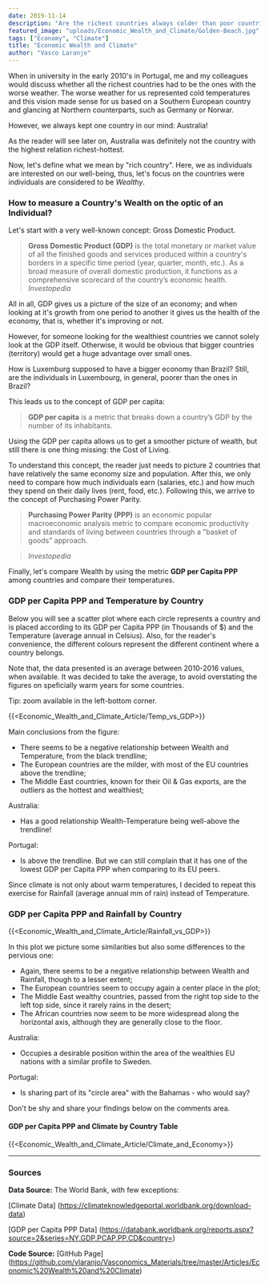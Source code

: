 ```yaml
---
date: 2019-11-14
description: "Are the richest countries always colder than poor countries?"
featured_image: "uploads/Economic_Wealth_and_Climate/Golden-Beach.jpg"
tags: ["Economy", "Climate"]
title: "Economic Wealth and Climate"
author: "Vasco Laranjo"
---
```

When in university in the early 2010's in Portugal, me and my colleagues would discuss whether all the richest countries had to be the ones with the worse weather. The worse weather for us represented cold temperatures and this vision made sense for us based on a Southern European country and glancing at Northern counterparts, such as Germany or Norwar.

However, we always kept one country in our mind: Australia!

As the reader will see later on, Australia was definitely not the country with the highest relation richest-hottest. 

Now, let's define what we mean by "rich country". Here, we as individuals are interested on our well-being, thus, let's focus on the countries were individuals are considered to be *Wealthy*.

### How to measure a Country's Wealth on the optic of an Individual?
Let's start with a very well-known concept: Gross Domestic Product.

> **Gross Domestic Product (GDP)** is the total monetary or market value of all the finished goods and services produced within a country's borders in a specific time period (year, quarter, month, etc.). 
As a broad measure of overall domestic production, it functions as a comprehensive scorecard of the country’s economic health. *Investopedia*

All in all, GDP gives us a picture of the size of an economy; and when looking at it's growth from one period to another it gives us the health of the economy, that is, whether it's improving or not. 

However, for someone looking for the wealthiest countries we cannot solely look at the GDP itself. Otherwise, it would be obvious that bigger countries (territory) would get a huge advantage over small ones. 

How is Luxemburg supposed to have a bigger economy than Brazil? Still, are the individuals in Luxembourg, in general, poorer than the ones in Brazil? 

This leads us to the concept of GDP per capita:

> **GDP per capita** is a metric that breaks down a country’s GDP by the number of its inhabitants.

Using the GDP per capita allows us to get a smoother picture of wealth, but still there is one thing missing: the Cost of Living. 

To understand this concept, the reader just needs to picture 2 countries that have relatively the same economy size and population. After this, we only need to compare how much individuals earn (salaries, etc.) and how much they spend on their daily lives (rent, food, etc.). Following this, we arrive to the concept of Purchasing Power Parity.

> **Purchasing Power Parity (PPP)** is an economic popular macroeconomic analysis metric to compare economic productivity and standards of living between countries through a "basket of goods" approach.

> *Investopedia*

Finally, let's compare Wealth by using the metric **GDP per Capita PPP** among countries and compare their temperatures.

### GDP per Capita PPP and Temperature by Country

Below you will see a scatter plot where each circle represents a country and is placed according to its GDP per Capita PPP (in Thousands of $) and the Temperature (average annual in Celsius).
Also, for the reader's convenience, the different colours represent the different continent where a country belongs.

Note that, the data presented is an average between 2010-2016 values, when available. It was decided to take the average, to avoid overstating the figures on speficially warm years for some countries.

Tip: zoom available in the left-bottom corner.

{{<Economic_Wealth_and_Climate_Article/Temp_vs_GDP>}}

Main conclusions from the figure:

* There seems to be a negative relationship between Wealth and Temperature, from the black trendline;
* The European countries are the milder, with most of the EU countries above the trendline;
* The Middle East countries, known for their Oil & Gas exports, are the outliers as the hottest and wealthiest;

Australia:

* Has a good relationship Wealth-Temperature being well-above the trendline!

Portugal:

* Is above the trendline. But we can still complain that it has one of the lowest GDP per Capita PPP when comparing to its EU peers.

Since climate is not only about warm temperatures, I decided to repeat this exercise for Rainfall (average annual mm of rain) instead of Temperature.

### GDP per Capita PPP and Rainfall by Country

{{<Economic_Wealth_and_Climate_Article/Rainfall_vs_GDP>}}

In this plot we picture some similarities but also some differences to the pervious one:

* Again, there seems to be a negative relationship between Wealth and Rainfall, though to a lesser extent;
* The European countries seem to occupy again a center place in the plot;
* The Middle East wealthy countries, passed from the right top side to the left top side, since it rarely rains in the desert;
* The African countries now seem to be more widespread along the horizontal axis, although they are generally close to the floor.

Australia:

* Occupies a desirable position within the area of the wealthies EU nations with a similar profile to Sweden.

Portugal:

* Is sharing part of its "circle area" with the Bahamas - who would say?

Don't be shy and share your findings below on the comments area.

#### GDP per Capita PPP and Climate by Country Table

{{<Economic_Wealth_and_Climate_Article/Climate_and_Economy>}}

---
### Sources

**Data Source:** The World Bank, with few exceptions:

[Climate Data] (https://climateknowledgeportal.worldbank.org/download-data)

[GDP per Capita PPP Data] (https://databank.worldbank.org/reports.aspx?source=2&series=NY.GDP.PCAP.PP.CD&country=)

**Code Source:** 
[GitHub Page] (https://github.com/vlaranjo/Vasconomics_Materials/tree/master/Articles/Economic%20Wealth%20and%20Climate)
